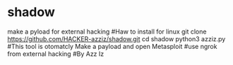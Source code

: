 # shadow
make a pyload for external hacking
#Haw to install for linux
git clone https://github.com/HACKER-azziz/shadow.git
cd shadow
python3 azziz.py
#This tool is otomatcly Make a payload and open Metasploit 
#use ngrok from external hacking 
#By Azz Iz
